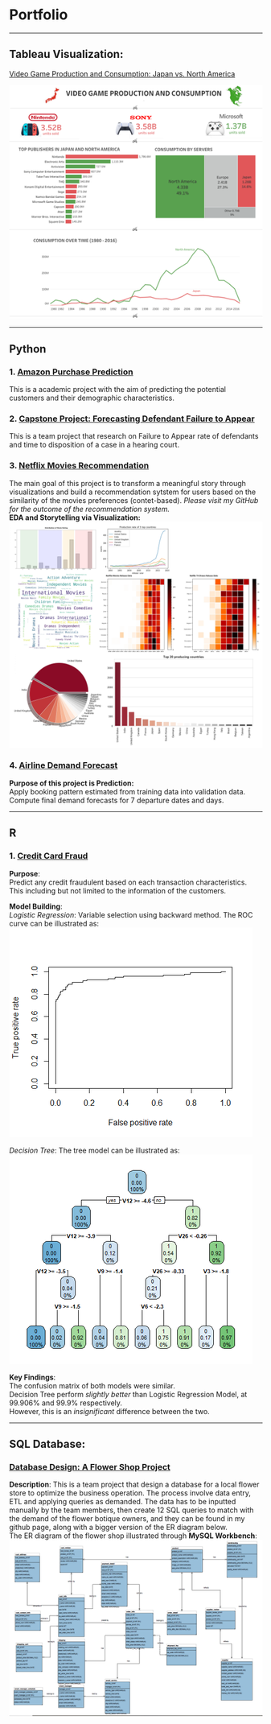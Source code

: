 # Portfolio

---
## Tableau Visualization: 

[Video Game Production and Consumption: Japan vs. North America](https://public.tableau.com/profile/minh.nguyen1290#!/vizhome/Video_Game_Sales_16081465148140/Dashboard1)

<img src="VideoGame_crop.png?raw=true"/>

---
## Python


### 1. [Amazon Purchase Prediction](https://github.com/huuminhn/Amazon_Purchase_Prediction)  
This is a academic project with the aim of predicting the potential customers and their demographic characteristics.

### 2. [Capstone Project: Forecasting Defendant Failure to Appear](https://github.com/huuminhn/Capstone_Project)  
This is a team project that research on Failure to Appear rate of defendants and time to disposition of a case in a hearing court.  

### 3. [Netflix Movies Recommendation](https://github.com/huuminhn/Netflix_Visualization_Recommendation)  
The main goal of this project is to transform a meaningful story through visualizations and build a recommendation sytstem for users based on
the similarity of the movies preferences (contet-based). *Please visit my GitHub for the outcome of the recommendation system.*    
**EDA and Storytelling via Visualization:**  
<img src="Netflix_Charts.jpg?raw=true"/>  


### 4. [Airline Demand Forecast](https://github.com/huuminhn/Airline_Demand_Forecast)  
**Purpose of this project is Prediction:**  
Apply booking pattern estimated from training data into validation data.      
Compute final demand forecasts for 7 departure dates and days.  

---
## R


### 1. [Credit Card Fraud](https://github.com/huuminhn/Credit_Fraud_R)
**Purpose**:  
Predict any credit fraudulent based on each transaction characteristics.
This including but not limited to the information of the customers.

**Model Building**:   
*Logistic Regression*: Variable selection using backward method. The ROC curve can be illustrated as:    
<img src="Rplot_ROC.png?raw=true"/>

*Decision Tree*: The tree model can be illustrated as:  
<img src="Rplot_Tree.png?raw=true"/>

**Key Findings**:  
The confusion matrix of both models were similar.  
Decision Tree perform *slightly better* than Logistic Regression Model, at 99.906% and 99.9% respectively.  
However, this is an *insignificant* difference between the two.

---

## SQL Database:

### [Database Design: A Flower Shop Project](https://github.com/huuminhn/SQL_Data_Base_Design_Flower_Shop)
**Description**: This is a team project that design a database for a local flower store to optimize the business operation. The process involve data entry, ETL and applying queries as demanded. The data has to be inputted manually by the team members, then create 12 SQL queries to match with the demand of the flower botique owners, and they can be found in my github page, along with a bigger version of the ER diagram below.  
The ER diagram of the flower shop illustrated through **MySQL Workbench**:  
<img src="Flower_ER.png?raw=true"/>
<p style="font-size:11px">
<!-- Remove above link if you don't want to attibute -->
